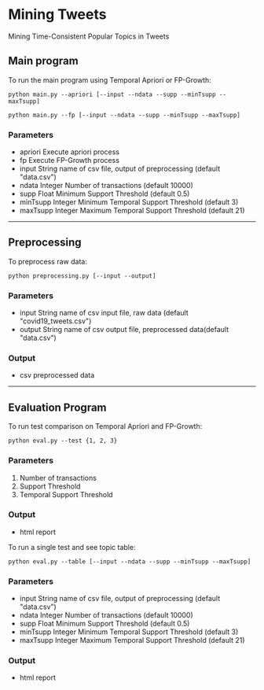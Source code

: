 # Mining Tweets
 Mining Time-Consistent Popular Topics in Tweets

## Main program
To run the main program using Temporal Apriori or FP-Growth:

`python main.py --apriori [--input --ndata --supp --minTsupp --maxTsupp]`

`python main.py --fp [--input --ndata --supp --minTsupp --maxTsupp]`

### Parameters
- apriori Execute apriori process
- fp Execute FP-Growth process
- input String name of csv file, output of preprocessing (default "data.csv")
- ndata Integer Number of transactions (default 10000)
- supp Float Minimum Support Threshold (default 0.5)
- minTsupp Integer Minimum Temporal Support Threshold (default 3)
- maxTsupp Integer Maximum Temporal Support Threshold (default 21)

---

## Preprocessing
To preprocess raw data:

`python preprocessing.py [--input --output]`

### Parameters
- input String name of csv input file, raw data (default "covid19_tweets.csv")
- output String name of csv output file, preprocessed data(default "data.csv")
### Output
- csv preprocessed data

--- 

## Evaluation Program
To run test comparison on Temporal Apriori and FP-Growth:

`python eval.py --test {1, 2, 3}`

### Parameters
1. Number of transactions
2. Support Threshold
3. Temporal Support Threshold

### Output

- html report


To run a single test and see topic table:

`python eval.py --table [--input --ndata --supp --minTsupp --maxTsupp]`

### Parameters
- input String name of csv file, output of preprocessing (default "data.csv")
- ndata Integer Number of transactions (default 10000)
- supp Float Minimum Support Threshold (default 0.5)
- minTsupp Integer Minimum Temporal Support Threshold (default 3)
- maxTsupp Integer Maximum Temporal Support Threshold (default 21)

### Output

- html report